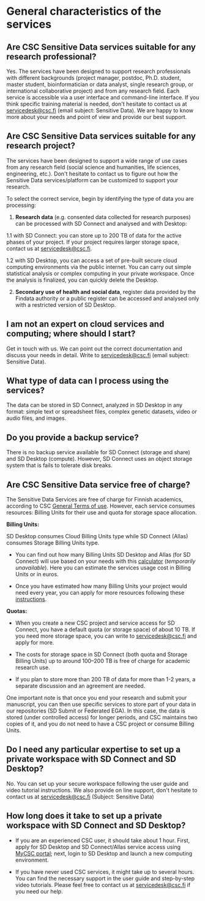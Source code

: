 # General characteristics of the services

## Are CSC Sensitive Data services suitable for any research professional? 
Yes. The services have been designed to support research professionals with different backgrounds (project manager, postdoc, Ph.D. student, master student, bioinformatician or data analyst,  single research group, or international collaborative project) and from any research field.  Each service is accessible via a user interface and command-line interface. If you think specific training material is needed, don't hesitate to contact us at servicedesk@csc.fi (email subject: Sensitive Data). We are happy to know more about your needs and point of view and provide our best support. 

## Are CSC Sensitive Data services suitable for any research project? 
The services have been designed to support a wide range of use cases from any research field (social science and humanities, life sciences, engineering, etc.).
Don't hesitate to contact us to figure out how the Sensitive Data services/platform can be customized to support your research.

To select the correct service, begin by identifying the type of data you are processing:

1. **Research data** (e.g. consented data collected for research purposes) can be processed with SD Connect and analysed and with Desktop:
  
1.1 with SD Connect: you can store up to 200 TB of data for the active phases of your project. If your project requires larger storage space, contact us at servicedesk@csc.fi.

1.2 with SD Desktop, you can access a set of pre-built secure cloud computing environments via the public internet. You can carry out simple statistical analysis or complex computing in your private workspace. Once the analysis is finalized, you can quickly delete the Desktop.

2. **Secondary use of health and social data**, register data provided by the Findata authority or a public register can be accessed and analysed only with a restricted version of SD Desktop. 



## I am not an expert on cloud services and computing; where should I start?
Get in touch with us. We can point out the correct documentation and discuss your needs in detail. Write to servicedesk@csc.fi (email subject: Sensitive Data). 

## What type of data can I process using the services?
The data can be stored in SD Connect, analyzed in SD Desktop in any format: simple text or spreadsheet files, complex genetic datasets, video or audio files, and images.

## Do you provide a backup service?
There is no backup service available for SD Connect (storage and share) and SD Desktop (compute). However, SD Connect uses an object storage system that is fails to tolerate disk breaks. 


## Are CSC Sensitive Data service free of charge?
The Sensitive Data Services are free of charge for Finnish academics, according to CSC [General Terms of use](https://research.csc.fi/general-terms-of-use). However, each service consumes resources: Billing Units for their use and quota for storage space allocation. 

**Billing Units:**

SD Desktop consumes Cloud Billing Units type while SD Connect (Allas) consumes Storage Billing Units type.

* You can find out how many Billing Units SD Desktop and Allas (for SD Connect) will use based on your needs with this [calculator](https://research.csc.fi/billing-units#buc) (*temporarily unavailable*). Here you can estimate the services usage cost in Billing Units or in euros.

* Once you have estimated how many Billing Units your project would need every year, you can apply for more resources following these [instructions](../../accounts/how-to-apply-for-billing-units.md). 

**Quotas:**

* When you create a new CSC project and service access for SD Connect, you have a default quota (or storage space) of about 10 TB. If you need more storage space, you can write to servicedesk@csc.fi and apply for more. 

* The costs for storage space in SD Connect (both quota and Storage Billing Units) up to around 100–200 TB is free of charge for academic research use. 

* If you plan to store more than 200 TB of data for more than 1-2 years, a separate discussion and an agreement are needed.

One important note is that once you end your research and submit your manuscript, you can then use specific services to store part of your data in our repositories (SD Submit or Federated EGA). In this case, the data is stored (under controlled access) for longer periods, and  CSC maintains two copies of it, and you do not need to have a CSC project or consume Billing Units.


## Do I need any particular expertise to set up a private workspace with SD Connect and SD Desktop?

No. You can set up your secure workspace following the user guide and video tutorial instructions. We also provide on line support, don't hesitate to contact us at servicedesk@csc.fi (Subject: Sensitive Data)


## How long does it take to set up a private workspace with SD Connect and SD Desktop?

* If you are an experienced CSC user, it should take about 1 hour. First, apply for SD Desktop and SD Connect/Allas service access using [MyCSC portal](https://my.csc.fi); next, login to SD Desktop and launch a new computing environment.
 
* If you have never used CSC services, it might take up to several hours. You can find the necessary support in the user guide and step-by-step video tutorials. Please feel free to contact us at servicedesk@csc.fi if you need our help. 

